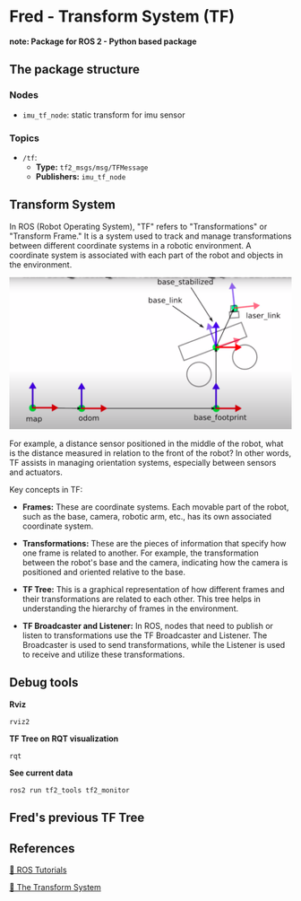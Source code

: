 # Fred - Transform System (TF)
**note: Package for ROS 2 - Python based package**

<!-- TODO: put Fred currente tf tree -->

## The package structure
### Nodes
- `imu_tf_node`: static transform for imu sensor

### Topics
- `/tf`:  
    - **Type:** `tf2_msgs/msg/TFMessage`
    - **Publishers:** `imu_tf_node`

## Transform System
In ROS (Robot Operating System), "TF" refers to "Transformations" or "Transform Frame." It is a system used to track and manage transformations between different coordinate systems in a robotic environment. A coordinate system is associated with each part of the robot and objects in the environment.

![TF frames](/tf_tree/tf_frames.png)

For example, a distance sensor positioned in the middle of the robot, what is the distance measured in relation to the front of the robot? In other words, TF assists in managing orientation systems, especially between sensors and actuators.

Key concepts in TF:

* **Frames:** These are coordinate systems. Each movable part of the robot, such as the base, camera, robotic arm, etc., has its own associated coordinate system.

* **Transformations:** These are the pieces of information that specify how one frame is related to another. For example, the transformation between the robot's base and the camera, indicating how the camera is positioned and oriented relative to the base.

* **TF Tree:** This is a graphical representation of how different frames and their transformations are related to each other. This tree helps in understanding the hierarchy of frames in the environment.

* **TF Broadcaster and Listener:** In ROS, nodes that need to publish or listen to transformations use the TF Broadcaster and Listener. The Broadcaster is used to send transformations, while the Listener is used to receive and utilize these transformations.

## Debug tools 

**Rviz**
```{shell}
rviz2
```

**TF Tree on RQT visualization**
```{sheel}
rqt
```

**See current data**
```{sheel}
ros2 run tf2_tools tf2_monitor
```

## Fred's previous TF Tree

<!-- TODO: atualizar -->

## References
[🔗 ROS Tutorials](http://wiki.ros.org/tf/Tutorials)

[🔗 The Transform System](https://articulatedrobotics.xyz/ready-for-ros-6-tf/) 